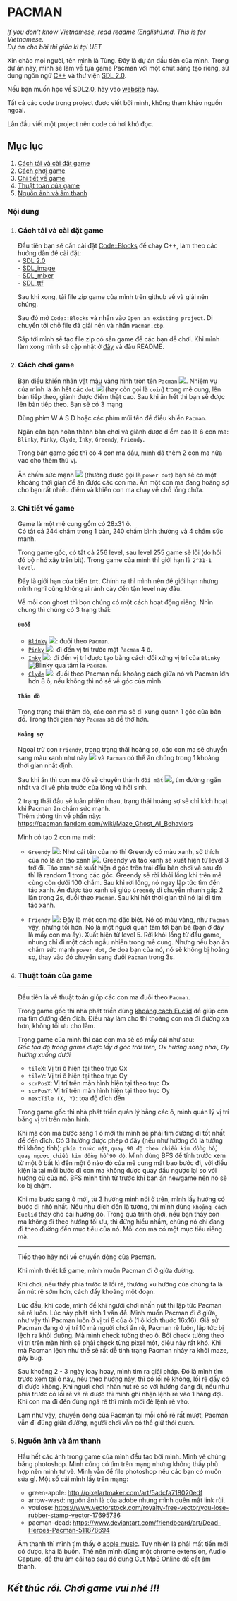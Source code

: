 # **PACMAN**
*If you don't know Vietnamese, read readme (English).md. This is for Vietnamese.*   
*Dự án cho bài thi giữa kì tại UET*

Xin chào mọi người, tên mình là Tùng. Đây là dự án đầu tiên của mình. Trong dự án này, mình sẽ làm về tựa game Pacman với một chút sáng tạo riêng, sử dụng ngôn ngữ [C++](https://en.wikipedia.org/wiki/C++) và thư viện [SDL 2.0](https://www.libsdl.org/download-2.0.php).

Nếu bạn muốn học về SDL2.0, hãy vào [website](https://lazyfoo.net/tutorials/SDL/index.php) này.

Tất cả các code trong project được viết bởi mình, không tham khảo nguồn ngoài.

Lần đầu viết một project nên code có hơi khó đọc.

## Mục lục
1. [Cách tải và cài đặt game](#cách-tải-và-chơi-game)
2. [Cách chơi game](#cách-chơi-game)
3. [Chi tiết về game](#chi-tiết-về-game)
4. [Thuật toán của game](#thuật-toán-về-game) 
5. [Nguồn ảnh và âm thanh](#nguồn-ảnh-và-âm-thanh)

### Nội dung
1. ### Cách tải và cài đặt game

    Đầu tiên bạn sẽ cần cài đặt [Code::Blocks](https://sourceforge.net/projects/codeblocks/files/Binaries/20.03/Windows/codeblocks-20.03mingw-setup.exe/download) để chạy C++, làm theo các hướng dẫn để cài đặt:  
        - [SDL 2.0](https://www.libsdl.org/download-2.0.php)  
        - [SDL_image](https://www.libsdl.org/projects/SDL_image/)  
        - [SDL_mixer](https://www.libsdl.org/projects/SDL_mixer/)  
        - [SDL_ttf](https://www.libsdl.org/projects/SDL_ttf/)  

    Sau khi xong, tải file zip game của mình trên github về và giải nén chúng.  

    Sau đó mở `Code::Blocks` và nhấn vào `Open an existing project`. Di chuyển tới chỗ file đã giải nén và nhấn `Pacman.cbp`.

    Sắp tới mình sẽ tạo file zip có sẵn game để các bạn dễ chơi. Khi mình làm xong mình sẽ cập nhật ở [đây]() và đầu README.

2. ### Cách chơi game   
 
    Bạn điều khiển nhân vật màu vàng hình tròn tên `Pacman` ![](Source/Assets/Entity%20Image/pacman%20icon.png). Nhiệm vụ của mình là ăn hết các  `dot` ![](Source/Assets/Entity%20Image/dot.png) (hay còn gọi là `coin`) trong mê cung, lên bàn tiếp theo, giành được điểm thật cao. Sau khi ăn hết thì bạn sẽ được lên bàn tiếp theo. Bạn sẽ có 3 mạng
    
    Dùng phím W A S D hoặc các phím mũi tên để điều khiển `Pacman`.
    
    Ngăn cản bạn hoàn thành bàn chơi và giành được điểm cao là 6 con ma: `Blinky`, `Pinky`, `Clyde`, `Inky`, `Greendy`, `Friendy`.
    
    Trong bản game gốc thì có 4 con ma đầu, mình đã thêm 2 con ma nữa vào cho thêm thú vị.

    Ăn chấm sức mạnh ![](Source/Assets/Entity%20Image/power%20dot.png) (thường được gọi là `power dot`) bạn sẽ có một khoảng thời gian để ăn được các con ma. Ăn một con ma đang hoảng sợ cho bạn rất nhiều điểm và khiến con ma chạy về chỗ lồng chứa.
3. ### Chi tiết về game

    Game là một mê cung gồm có 28x31 ô.     
    Có tất cả 244 chấm trong 1 bàn, 240 chấm bình thường và 4 chấm sức mạnh.   

    Trong game gốc, có tất cả 256 level, sau level 255 game sẽ lỗi (do hồi đó bộ nhớ xây trên bit). Trong game của mình thì giới hạn là `2^31-1 level`.
    
    Đấy là giới hạn của biến `int`. Chính ra thì mình nên để giới hạn nhưng mình nghĩ cũng không ai rảnh cày đến tận level này đâu. 

    Về mỗi con ghost thì bọn chúng có một cách hoạt động riêng. Nhìn chung thì chúng có 3 trạng thái:

    #### `Đuổi`
    - [`Blinky`]() ![](Source/Assets/Entity%20Image/blinky%20icon.png): đuổi theo `Pacman`.   
    - [`Pinky`]() ![](Source/Assets/Entity%20Image/pinky%20icon.png): đi đến vị trí trước mặt `Pacman` 4 ô.
    - [`Inky`]() ![](Source/Assets/Entity%20Image/inky%20icon.png): đi đến vị trí được tạo bằng cách đối xứng vị trí của `Blinky` ![Blinky](Source/Assets/Entity%20Image/blinky%20icon.png) qua tâm là `Pacman`.
    - [`Clyde`]() ![](Source/Assets/Entity%20Image/clyde%20icon.png): đuổi theo Pacman nếu khoảng cách giữa nó và Pacman lớn hơn 8 ô, nếu không thì nó sẽ về góc của mình.  
    #### `Thăm dò`
    Trong trạng thái thăm dò, các con ma sẽ đi xung quanh 1 góc của bản đồ. Trong thời gian này `Pacman` sẽ dễ thở hơn.

    #### `Hoảng sợ`    
    Ngoại trừ con `Friendy`, trong trạng thái hoảng sợ, các con ma sẽ chuyển sang màu xanh như này  ![](Source/Assets/Entity%20Image/frighten%20ghost%20icon.png) và `Pacman` có thể ăn chúng trong 1 khoảng thời gian nhất định.

    Sau khi ăn thì con ma đó sẽ chuyển thành `đôi mắt` ![](Source/Assets/Entity%20Image/ghost%20eye.png), tìm đường ngắn nhất và đi về phía trước của lồng và hồi sinh.

    2 trạng thái đầu sẽ luân phiên nhau, trạng thái hoảng sợ sẽ chỉ kích hoạt khi Pacman ăn chấm sức mạnh.  
    Thêm thông tin về phần này: https://pacman.fandom.com/wiki/Maze_Ghost_AI_Behaviors  

    Mình có tạo 2 con ma mới:

    - `Greendy` ![](Source/Assets/Entity%20Image/greendy%20icon.png): Như cái tên của nó thì Greendy có màu xanh, sở thích của nó là ăn táo xanh ![](Source/Assets/Entity%20Image/greenapple.png). Greendy và táo xanh sẽ xuất hiện từ level 3 trở đi. Táo xanh sẽ xuất hiện ở góc trên trái đầu bàn chơi và sau đó thì là random 1 trong các góc. Greendy sẽ rời khỏi lồng khi trên mê cùng còn dưới 100 chấm. Sau khi rời lồng, nó ngay lập tức tìm đến táo xanh. Ăn được táo xanh sẽ giúp `Greendy` di chuyển nhanh gấp 2 lần trong 2s, đuổi theo `Pacman`. Sau khi hết thời gian thì nó lại đi tìm táo xanh. 

    - `Friendy` ![](Source/Assets/Entity%20Image/friendy%20icon.png): Đây là một con ma đặc biệt. Nó có màu vàng, như `Pacman` vậy, nhưng tối hơn. Nó là một người quan tâm tới bạn bè (bạn ở đây là mấy con ma ấy). Xuất hiện từ level 5. Rời khỏi lồng từ đầu game, nhưng chỉ đi một cách ngẫu nhiên trong mê cung. Nhưng nếu bạn ăn chấm sức mạnh `power dot`, đe dọa bạn của nó, nó sẽ không bị hoảng sợ, thay vào đó chuyển sang đuổi `Pacman` trong 3s. 
4. ### Thuật toán của game
    -------------------------------
    Đầu tiên là về thuật toán giúp các con ma đuổi theo `Pacman`.

    Trong game gốc thì nhà phát triển dùng [khoảng cách Euclid](https://vi.wikipedia.org/wiki/Euclidean_distance) để giúp con ma tìm đường đến đích. Điều này làm cho thi thoảng con ma đi đường xa hơn, không tối ưu cho lắm.
    
    Trong game của mình thì các con ma sẽ có mấy cái như sau:   
    *Gốc tọa độ trong game được lấy ở góc trái trên, Ox hướng sang phải, Oy hướng xuống dưới*
    - `tileX`: Vị trí ô hiện tại theo trục Ox
    - `tileY`: Vị trí ô hiện tại theo trục Oy
    - `scrPosX`: Vị trí trên màn hình hiện tại theo trục Ox
    - `scrPosY`: Vị trí trên màn hình hiện tại theo trục Oy
    - `nextTile (X, Y)`: tọa độ đích đến     
    
    Trong game gốc thì nhà phát triển quản lý bằng các ô, mình quản lý vị trí bằng vị trí trên màn hình.

    Khi mà con ma bước sang 1 ô mới thì mình sẽ phải tìm đường đi tốt nhất để đến đích. Có 3 hướng được phép ở đây (nếu như hướng đó là tường thì không tính): `phía trước mặt`, `quay 90 độ theo chiều kim đồng hồ`, `quay ngược chiều kim đồng hồ 90 độ`. Mình dùng BFS để tính trước xem từ một ô bất kì đến một ô nào đó của mê cung mất bao bước đi, với điều kiện là tại mỗi bước đi con ma không được quay đầu ngược lại so với hướng cũ của nó. BFS mình tính từ trước khi bạn ấn newgame nên nó sẽ ko bị chậm.

    Khi ma bước sang ô mới, từ 3 hướng mình nói ở trên, mình lấy hướng có bước đi nhỏ nhất. Nếu như đích đến là tường, thì mình dùng `khoảng cách Euclid` thay cho cái hướng đó. Trong quá trình chơi, nếu bạn thấy con ma không đi theo hướng tối ưu, thì đừng hiểu nhầm, chúng nó chỉ đang đi theo đường đến mục tiêu của nó. Mỗi con ma có một mục tiêu riêng mà. 


    ----------------------
    Tiếp theo hãy nói về chuyển động của Pacman.

    Khi mình thiết kế game, mình muốn Pacman đi ở giữa đường.

    Khi chơi, nếu thấy phía trước là lối rẽ, thường xu hướng của chúng ta là ấn nút rẽ sớm hơn, cách đấy khoảng một đoạn. 

    Lúc đầu, khi code, mình để khi người chơi nhấn nút thì lập tức Pacman sẽ rẽ luôn. Lúc này phát sinh 1 vấn đề. Mình muốn Pacman đi ở giữa, như vậy thì Pacman luôn ở vị trí 8 của ô (1 ô kích thước 16x16). Giả sử Pacman đang ở vị trí 10 mà người chơi ấn rẽ, Pacman rẽ luôn, lập tức bị lệch ra khỏi đường. Mà mình check tường theo ô. Bởi check tường theo vị trí trên màn hình sẽ phải check từng pixel một, điều này rất khó. Khi mà Pacman lệch như thế sẽ rất dễ tình trạng Pacman nhảy ra khỏi maze, gây bug.

    Sau khoảng 2 - 3 ngày loay hoay, mình tìm ra giải pháp. Đó là mình tìm trước xem tại ô này, nếu theo hướng này, thì có lối rẽ không, lối rẽ đấy có đi được không. Khi người chơi nhấn nút rẽ so với hướng đang đi, nếu như phía trước có lối rẽ và rẽ được thì mình ghi nhận lệnh rẽ vào 1 hàng đợi. Khi con ma đi đến đúng ngã rẽ thì mình mới đè lệnh rẽ vào.

    Làm như vậy, chuyển động của Pacman tại mỗi chỗ rẽ rất mượt, Pacman vẫn đi đúng giữa đường, người chơi vẫn có thể giữ thói quen.

5. ### Nguồn ảnh và âm thanh

    Hầu hết các ảnh trong game của mình đều tạo bởi mình. Mình vẽ chúng bằng photoshop. Mình cũng có tìm trên mạng nhưng không thấy phù hợp nên mình tự vẽ. Mình vẫn để file photoshop nếu các bạn có muốn sửa gì. Một số cái mình lấy trên mạng:

    - green-apple: http://pixelartmaker.com/art/5adcfa718020edf
    - arrow-wasd: nguồn ảnh là của adobe nhưng mình quên mất link rùi.
    - youlose: https://www.vectorstock.com/royalty-free-vector/you-lose-rubber-stamp-vector-17695736  
    - pacman-dead: https://www.deviantart.com/friendbeard/art/Dead-Heroes-Pacman-511878694  

    Âm thanh thì mình tìm thấy ở [apple music](https://music.apple.com/us/album/pac-man-game-sound-effect/328036461). Tuy nhiên là phải mất tiền mới có được, khá là buồn. Thế nên mình dùng một chrome extension, Audio Capture, để thu âm cái tab sau đó dùng [Cut Mp3 Online](https://mp3cut.net/vi/) để cắt âm thanh.



## *Kết thúc rồi. Chơi game vui nhé !!!* 

    




